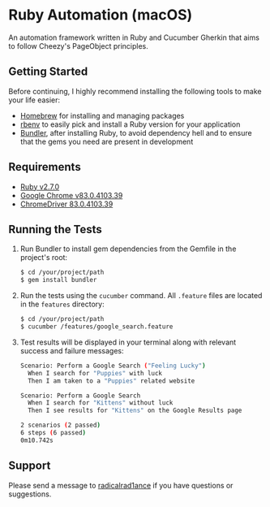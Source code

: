 # Ruby Automation (macOS)
An automation framework written in Ruby and Cucumber Gherkin that aims to follow Cheezy's PageObject principles.

## Getting Started
Before continuing, I highly recommend installing the following tools to make your life easier:
* [Homebrew](https://brew.sh/) for installing and managing packages
* [rbenv](https://github.com/rbenv/rbenv) to easily pick and install a Ruby version for your application
* [Bundler](https://bundler.io/), after installing Ruby, to avoid dependency hell and to ensure that the gems you need are present in development

## Requirements
* [Ruby v2.7.0](https://www.ruby-lang.org/en/downloads/)
* [Google Chrome v83.0.4103.39](https://www.google.com/chrome/)
* [ChromeDriver 83.0.4103.39](https://chromedriver.chromium.org/downloads)

## Running the Tests    
1. Run Bundler to install gem dependencies from the Gemfile in the project's root:

    ~~~ sh
    $ cd /your/project/path
    $ gem install bundler
    ~~~

2. Run the tests using the `cucumber` command. All `.feature` files are located in the `features` directory:

    ~~~ sh
    $ cd /your/project/path
    $ cucumber /features/google_search.feature
    ~~~

3. Test results will be displayed in your terminal along with relevant success and failure messages:

    ~~~ sh
    Scenario: Perform a Google Search ("Feeling Lucky")
      When I search for "Puppies" with luck
      Then I am taken to a "Puppies" related website

    Scenario: Perform a Google Search
      When I search for "Kittens" without luck
      Then I see results for "Kittens" on the Google Results page

    2 scenarios (2 passed)
    6 steps (6 passed)
    0m10.742s
    ~~~

## Support
Please send a message to [radicalrad1ance](https://github.com/radicalrad1ance/) if you have questions or suggestions.
